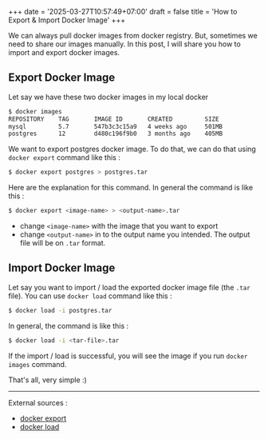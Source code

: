 +++
date = '2025-03-27T10:57:49+07:00'
draft = false
title = 'How to Export & Import Docker Image'
+++

We can always pull docker images from docker registry. But, sometimes we need to share our images manually. In this post, I will share you how to import and export docker images.

## Export Docker Image
Let say we have these two docker images in my local docker
```bash
$ docker images
REPOSITORY    TAG       IMAGE ID       CREATED         SIZE
mysql         5.7       547b3c3c15a9   4 weeks ago     501MB
postgres      12        d480c196f9b0   3 months ago    405MB
```
We want to export postgres docker image. To do that, we can do that using `docker export` command like this :
```bash
$ docker export postgres > postgres.tar
```

Here are the explanation for this command. In general the command is like this :
```bash
$ docker export <image-name> > <output-name>.tar
```
* change `<image-name>` with the image that you want to export
* change `<output-name>` in to the output name you intended. The output file will be on `.tar` format.

## Import Docker Image
Let say you want to import / load the exported docker image file (the `.tar` file). You can use `docker load` command like this :
```bash
$ docker load -i postgres.tar
```
In general, the command is like this :
```bash
$ docker load -i <tar-file>.tar
```
If the import / load is successful, you will see the image if you run `docker images` command.


That's all, very simple :)

<hr>

External sources :
* [docker export](https://docs.docker.com/engine/reference/commandline/export/)
* [docker load](https://docs.docker.com/engine/reference/commandline/load/)
